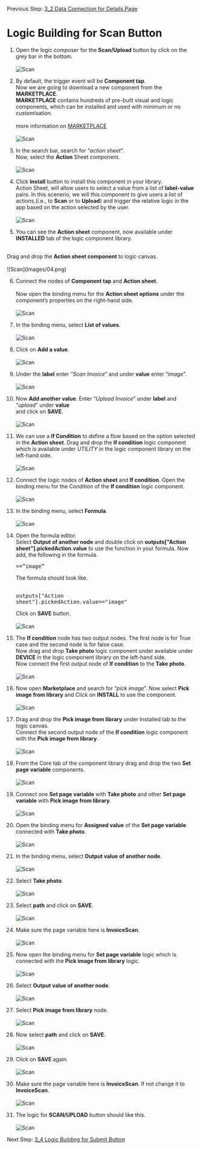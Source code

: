 Previous Step: <a href="https://github.com/SAP-samples/process-automation-enablement/tree/main/Workshops/LCNC_Roadshow/Build%20Apps/3%20Details%20Page/3_2%20Data%20Connection/Readme.md"> 3_2 Data Connection for Details Page</a>


# Logic Building for Scan Button


1. Open the logic composer for the <b>Scan/Upload</b> button by click on the grey bar in the bottom. <br><br>
![Scan](Images/15N.png)

2. By default, the trigger event will be <b>Component tap</b>.<br>
Now we are going to download a new component from the <b>MARKETPLACE</b>.<br>
<b>MARKETPLACE</b> contains hundreds of pre-built visual and logic components, which can be installed and used with minimum or no customisation.<br><br>
more information on <a href="https://docs.appgyver.com/docs/marketplace?highlight=Market%20place">MARKETPLACE</a><br><br>
![Scan](Images/01.png)

3. In the search bar, search for “<i>action sheet</i>”.<br> Now, select the <b>Action</b> Sheet component.<br><br>
![Scan](Images/02.png)

4. Click <b>Install</b> button to install this component in your library.<br>
Action Sheet, will allow users to select a value from a list of <b>label-value</b> pairs. In this scenerio, we will this component to give users a list of actions,(i.e., to <b>Scan</b> or to <b>Upload</b>) and trigger the relative logic in the app based on the action selected by the user.<br><br> 
![Scan](Images/03.png)

5. You can see the <b>Action sheet</b> component, now available under <b>INSTALLED</b> tab of the logic component library.
 <br>
 Drag and drop the <b>Action sheet component</b> to logic canvas.<br><br>
 ![Scan](Images/04.png)
 
6. Connect the nodes of <b>Component tap</b> and <b>Action sheet</b>. <br><br>
Now open the binding menu for the <b>Action sheet options</b> under the component’s properties on the right-hand side. <br><br>
![Scan](Images/05.png)

7. In the binding menu, select <b>List of values</b>.<br><br>
![Scan](Images/06.png)

8. Click on <b>Add a value</b>.<br><br>
![Scan](Images/07.png)

9. Under the <b>label</b> enter “<i>Scan Invoice</i>” and under <b>value</b> enter “<i>image</i>”.<br><br>
![Scan](Images/08.png)

10. Now <b>Add another value</b>. Enter “<i>Upload Invoice</i>” under <b>label</b> and “<i>upload</i>” under <b>value</b><br>
and click on <b>SAVE</b>.<br><br>
![Scan](Images/09.png)

11. We can use a <b>If Condition</b> to define a flow based on the option selected in the <b>Action sheet</b>.
 Drag and drop the <b>If condition</b> logic component which is available under <i>UTILITY</i> in the logic component library on the left-hand side.<br><br>
![Scan](Images/10.png)

12. Connect the logic nodes of <b>Action sheet</b> and <b>If condition</b>. Open the binding menu for the
Condition of the <b>If condition</b> logic component.<br><br>
![Scan](Images/11.png)

13. In the binding menu, select <b>Formula</b>.<br><br>
![Scan](Images/12.png)

14. Open the formula editor.<br> Select <b>Output of another node</b> and double click on
<b>outputs["Action sheet"].pickedAction.value</b> to use the function in your formula.
Now add, the following in the formula.<pre>==”image”</pre> 
The formula should look like.<br><br><pre>outputs["Action sheet"].pickedAction.value=="image"</pre>
Click on <b>SAVE</b> button.<br><br>
![Scan](Images/13.png)

15. The <b>If condition</b> node has two output nodes. The first node is for True case and the second node is for false case.<br>
Now drag and drop <b>Take photo</b> logic component under available under <b>DEVICE</b> in the logic component library on the left-hand side.<br>
Now connect the first output node of <b>If condition</b> to the <b>Take photo</b>.<br><br>
![Scan](Images/14.png)

16. Now open <b>Marketplace</b> and search for “<i>pick image</i>”.
Now select <b>Pick image from library</b> and  Click on <b>INSTALL</b> to use the component.<br><br>
![Scan](Images/15.png)

17. Drag and drop the <b>Pick image from library</b> under Installed tab to the logic canvas.<br>
Connect the second output node of the <b>If condition</b> logic component with the <b>Pick image
from library</b>. <br><br>
![Scan](Images/16.png)

18. From the Core tab of the component library drag and drop the two <b>Set page variable</b> components.<br><br>
![Scan](Images/17.png)

19. Connect one <b>Set page variable</b> with <b>Take photo</b> and other <b>Set page variable</b> with <b>Pick
image from library</b>.<br><br>
![Scan](Images/18.png)

20. Open the binding menu for <b>Assigned value</b> of the <b>Set page variable</b> connected with <b>Take photo</b>.<br><br>
![Scan](Images/19.png)

21. In the binding menu, select <b>Output value of another node</b>.<br><br>
![Scan](Images/20.png)

22. Select <b>Take photo</b>.<br><br>
![Scan](Images/21.png)

23. Select <b>path</b> and click on <b>SAVE</b>.<br><br>
![Scan](Images/23.png)

24. Make sure the page variable here is <b>InvoiceScan</b>.<br><br>
![Scan](Images/Screenshot%202022-09-29%20at%2002.55.58.png)

25. Now open the binding menu for <b>Set page variable</b> logic which is connected with the <b>Pick image from library</b> logic.<br><br>
![Scan](Images/24.png)

26. Select <b>Output value of another node</b>.<br><br>
![Scan](Images/25.png)

27. Select <b>Pick image from library</b> node.<br><br>
![Scan](Images/26.png)

28. Now select <b>path</b> and click on <b>SAVE</b>.<br><br>
![Scan](Images/27.png)

29. Click on <b>SAVE </b> again.<br><br>
![Scan](Images/28.png)

30. Make sure the page variable here is <b>InvoiceScan</b>. If not change it to <b>InvoiceScan</b>.<br><br>
![Scan](Images/Screenshot%202022-09-22%20at%2003.16.57.png)

31. The logic for <b>SCAN/UPLOAD</b> button should like this.<br><br>
![Scan](Images/Screenshot%202022-09-29%20at%2003.02.22.png)

  Next Step: <a href="https://github.com/SAP-samples/process-automation-enablement/blob/main/Workshops/LCNC_Roadshow/Build%20Apps/3%20Details%20Page/3_4%20Logic%20Building%20for%20Submit%20Button/Readme.md"> 3_4 Logic Building for Submit Button</a>
